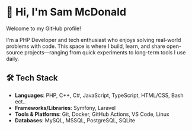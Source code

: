 # 👋 Hi, I'm Sam McDonald

Welcome to my GitHub profile!

I'm a PHP Developer and tech enthusiast who enjoys solving real-world problems with code. This space is where I build, learn, and share open-source projects—ranging from quick experiments to long-term tools I use daily.

## 🛠️ Tech Stack

- **Languages**: PHP, C++, C#, JavaScript, TypeScript, HTML/CSS, Bash ect..
- **Frameworks/Libraries**: Symfony, Laravel
- **Tools & Platforms**: Git, Docker, GitHub Actions, VS Code, Linux
- **Databases**: MySQL, MSSQL, PostgreSQL, SQLite
